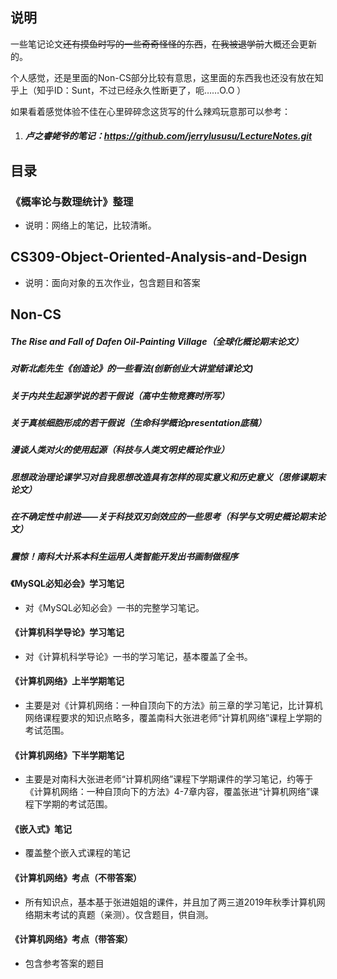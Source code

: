 <a name="笔记"></a>

## 说明



一些笔记论文~~还有摸鱼时写的一些奇奇怪怪的东西~~，~~在我被退学前~~大概还会更新的。

个人感觉，还是里面的Non-CS部分比较有意思，这里面的东西我也还没有放在知乎上（知乎ID：Sunt，不过已经永久性断更了，呃……O.O ）
>>>>

如果看着感觉体验不佳在心里碎碎念这货写的什么辣鸡玩意那可以参考：

1. ##### 卢之睿姥爷的笔记：https://github.com/jerrylususu/LectureNotes.git





## 目录

### 《概率论与数理统计》整理

- 说明：网络上的笔记，比较清晰。



## CS309-Object-Oriented-Analysis-and-Design

- 说明：面向对象的五次作业，包含题目和答案



## Non-CS

##### 		The Rise and Fall of Dafen Oil-Painting Village（全球化概论期末论文）

##### 		对靳北彪先生《创造论》的一些看法(创新创业大讲堂结课论文)

##### 		关于内共生起源学说的若干假说（高中生物竞赛时所写）

##### 		关于真核细胞形成的若干假说（生命科学概论presentation底稿）

##### 		漫谈人类对火的使用起源（科技与人类文明史概论作业）

##### 		思想政治理论课学习对自我思想改造具有怎样的现实意义和历史意义（思修课期末论文）

##### 		在不确定性中前进——关于科技双刃剑效应的一些思考（科学与文明史概论期末论文）

##### 		震惊！南科大计系本科生运用人类智能开发出书画制做程序



#### 《MySQL必知必会》学习笔记

- 对《MySQL必知必会》一书的完整学习笔记。



#### 《计算机科学导论》学习笔记

- 对《计算机科学导论》一书的学习笔记，基本覆盖了全书。



#### 《计算机网络》上半学期笔记

- 主要是对《计算机网络：一种自顶向下的方法》前三章的学习笔记，比计算机网络课程要求的知识点略多，覆盖南科大张进老师“计算机网络”课程上学期的考试范围。



#### 《计算机网络》下半学期笔记

- 主要是对南科大张进老师“计算机网络”课程下学期课件的学习笔记，约等于《计算机网络：一种自顶向下的方法》4-7章内容，覆盖张进“计算机网络”课程下学期的考试范围。



#### 《嵌入式》笔记

- 覆盖整个嵌入式课程的笔记



#### 《计算机网络》考点（不带答案）

- 所有知识点，基本基于张进姐姐的课件，并且加了两三道2019年秋季计算机网络期末考试的真题（亲测）。仅含题目，供自测。



#### 《计算机网络》考点（带答案）

- 包含参考答案的题目